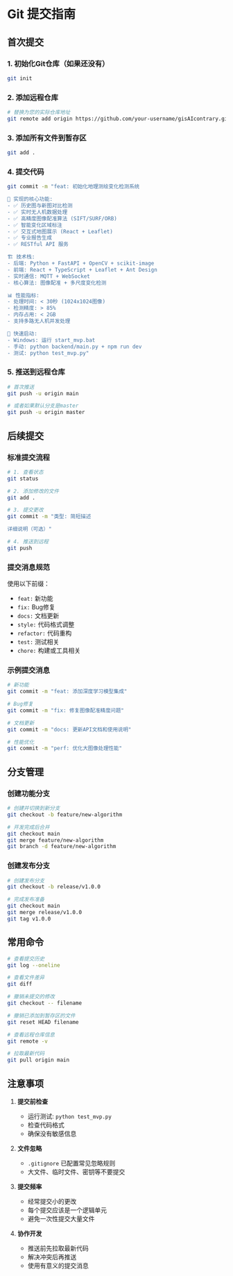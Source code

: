 # Git 提交指南

## 首次提交

### 1. 初始化Git仓库（如果还没有）
```bash
git init
```

### 2. 添加远程仓库
```bash
# 替换为您的实际仓库地址
git remote add origin https://github.com/your-username/gisAIcontrary.git
```

### 3. 添加所有文件到暂存区
```bash
git add .
```

### 4. 提交代码
```bash
git commit -m "feat: 初始化地理测绘变化检测系统

🎯 实现的核心功能:
- ✅ 历史图与新图对比检测
- ✅ 实时无人机数据处理
- ✅ 高精度图像配准算法 (SIFT/SURF/ORB)
- ✅ 智能变化区域标注
- ✅ 交互式地图展示 (React + Leaflet)
- ✅ 专业报告生成
- ✅ RESTful API 服务

🏗️ 技术栈:
- 后端: Python + FastAPI + OpenCV + scikit-image
- 前端: React + TypeScript + Leaflet + Ant Design
- 实时通信: MQTT + WebSocket
- 核心算法: 图像配准 + 多尺度变化检测

📊 性能指标:
- 处理时间: < 30秒 (1024x1024图像)
- 检测精度: > 85%
- 内存占用: < 2GB
- 支持多路无人机并发处理

🚀 快速启动:
- Windows: 运行 start_mvp.bat
- 手动: python backend/main.py + npm run dev
- 测试: python test_mvp.py"
```

### 5. 推送到远程仓库
```bash
# 首次推送
git push -u origin main

# 或者如果默认分支是master
git push -u origin master
```

## 后续提交

### 标准提交流程
```bash
# 1. 查看状态
git status

# 2. 添加修改的文件
git add .

# 3. 提交更改
git commit -m "类型: 简短描述

详细说明（可选）"

# 4. 推送到远程
git push
```

### 提交消息规范

使用以下前缀：
- `feat:` 新功能
- `fix:` Bug修复
- `docs:` 文档更新
- `style:` 代码格式调整
- `refactor:` 代码重构
- `test:` 测试相关
- `chore:` 构建或工具相关

### 示例提交消息
```bash
# 新功能
git commit -m "feat: 添加深度学习模型集成"

# Bug修复
git commit -m "fix: 修复图像配准精度问题"

# 文档更新
git commit -m "docs: 更新API文档和使用说明"

# 性能优化
git commit -m "perf: 优化大图像处理性能"
```

## 分支管理

### 创建功能分支
```bash
# 创建并切换到新分支
git checkout -b feature/new-algorithm

# 开发完成后合并
git checkout main
git merge feature/new-algorithm
git branch -d feature/new-algorithm
```

### 创建发布分支
```bash
# 创建发布分支
git checkout -b release/v1.0.0

# 完成发布准备
git checkout main
git merge release/v1.0.0
git tag v1.0.0
```

## 常用命令

```bash
# 查看提交历史
git log --oneline

# 查看文件差异
git diff

# 撤销未提交的修改
git checkout -- filename

# 撤销已添加到暂存区的文件
git reset HEAD filename

# 查看远程仓库信息
git remote -v

# 拉取最新代码
git pull origin main
```

## 注意事项

1. **提交前检查**
   - 运行测试: `python test_mvp.py`
   - 检查代码格式
   - 确保没有敏感信息

2. **文件忽略**
   - `.gitignore` 已配置常见忽略规则
   - 大文件、临时文件、密钥等不要提交

3. **提交频率**
   - 经常提交小的更改
   - 每个提交应该是一个逻辑单元
   - 避免一次性提交大量文件

4. **协作开发**
   - 推送前先拉取最新代码
   - 解决冲突后再推送
   - 使用有意义的提交消息